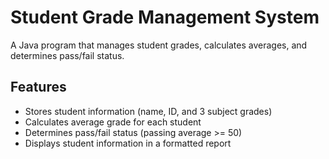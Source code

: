 # Student Grade Management System

A Java program that manages student grades, calculates averages, and determines pass/fail status.

## Features
- Stores student information (name, ID, and 3 subject grades)
- Calculates average grade for each student
- Determines pass/fail status (passing average >= 50)
- Displays student information in a formatted report